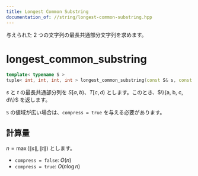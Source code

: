 ```yaml
---
title: Longest Common Substring
documentation_of: //string/longest-common-substring.hpp
---
```


与えられた 2 つの文字列の最長共通部分文字列を求めます。

# longest_common_substring

```cpp
template< typename S >
tuple< int, int, int, int > longest_common_substring(const S& s, const S& t, bool compress = false)
```

$s$ と $t$ の最長共通部分列を $S[a, b)$、$T[c, d)$ とします。このとき、$\\{a, b, c, d\\}$ を返します。

`S` の値域が広い場合は、`compress = true` を与える必要があります。

## 計算量

$n = \max(\|s\|, \|t\|)$ とします。

- `compress = false`: $O(n)$
- `compress = true`: $O(n \log n)$
